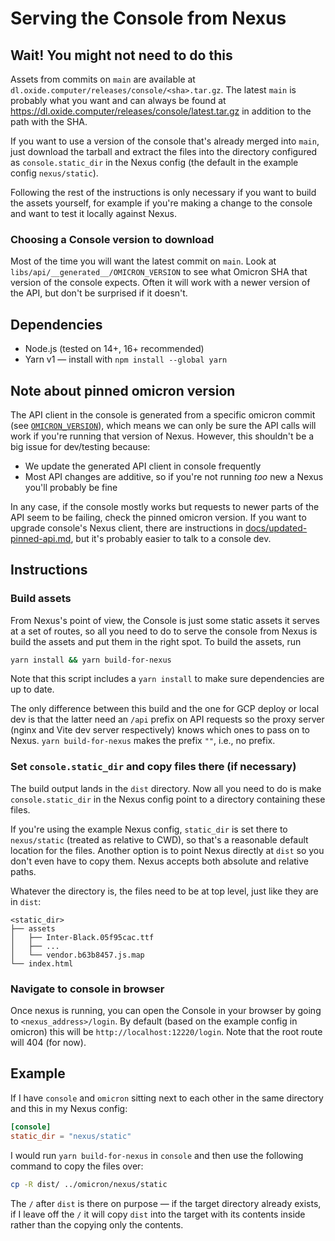 # Serving the Console from Nexus

## Wait! You might not need to do this

Assets from commits on `main` are available at `dl.oxide.computer/releases/console/<sha>.tar.gz`. The latest `main` is probably what you want and can always be found at https://dl.oxide.computer/releases/console/latest.tar.gz in addition to the path with the SHA.

If you want to use a version of the console that's already merged into `main`, just download the tarball and extract the files into the directory configured as `console.static_dir` in the Nexus config (the default in the example config `nexus/static`).

Following the rest of the instructions is only necessary if you want to build the assets yourself, for example if you're making a change to the console and want to test it locally against Nexus.

### Choosing a Console version to download

Most of the time you will want the latest commit on `main`. Look at `libs/api/__generated__/OMICRON_VERSION` to see what Omicron SHA that version of the console expects. Often it will work with a newer version of the API, but don't be surprised if it doesn't.

## Dependencies

- Node.js (tested on 14+, 16+ recommended)
- Yarn v1 — install with `npm install --global yarn`

## Note about pinned omicron version

The API client in the console is generated from a specific omicron commit (see [`OMICRON_VERSION`](/libs/api/__generated__/OMICRON_VERSION)), which means we can only be sure the API calls will work if you're running that version of Nexus. However, this shouldn't be a big issue for dev/testing because:

- We update the generated API client in console frequently
- Most API changes are additive, so if you're not running _too_ new a Nexus you'll probably be fine

In any case, if the console mostly works but requests to newer parts of the API seem to be failing, check the pinned omicron version. If you want to upgrade console's Nexus client, there are instructions in [docs/updated-pinned-api.md](/docs/update-pinned-api.md), but it's probably easier to talk to a console dev.

## Instructions

### Build assets

From Nexus's point of view, the Console is just some static assets it serves at a set of routes, so all you need to do to serve the console from Nexus is build the assets and put them in the right spot. To build the assets, run

```sh
yarn install && yarn build-for-nexus
```

Note that this script includes a `yarn install` to make sure dependencies are up to date.

The only difference between this build and the one for GCP deploy or local dev is that the latter need an `/api` prefix on API requests so the proxy server (nginx and Vite dev server respectively) knows which ones to pass on to Nexus. `yarn build-for-nexus` makes the prefix `""`, i.e., no prefix.

### Set `console.static_dir` and copy files there (if necessary)

The build output lands in the `dist` directory. Now all you need to do is make `console.static_dir` in the Nexus config point to a directory containing these files.

If you're using the example Nexus config, `static_dir` is set there to `nexus/static` (treated as relative to CWD), so that's a reasonable default location for the files. Another option is to point Nexus directly at `dist` so you don't even have to copy them. Nexus accepts both absolute and relative paths.

Whatever the directory is, the files need to be at top level, just like they are in `dist`:

```
<static_dir>
├── assets
│   ├── Inter-Black.05f95cac.ttf
│   ├── ...
│   └── vendor.b63b8457.js.map
└── index.html
```

### Navigate to console in browser

Once nexus is running, you can open the Console in your browser by going to `<nexus_address>/login`. By default (based on the example config in omicron) this will be `http://localhost:12220/login`. Note that the root route will 404 (for now).

## Example

If I have `console` and `omicron` sitting next to each other in the same directory and this in my Nexus config:

```toml
[console]
static_dir = "nexus/static"
```

I would run `yarn build-for-nexus` in `console` and then use the following command to copy the files over:

```bash
cp -R dist/ ../omicron/nexus/static
```

The `/` after `dist` is there on purpose — if the target directory already exists, if I leave off the `/` it will copy `dist` into the target with its contents inside rather than the copying only the contents.
